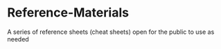 # Reference-Materials
A series of reference sheets (cheat sheets) open for the public to use as needed
